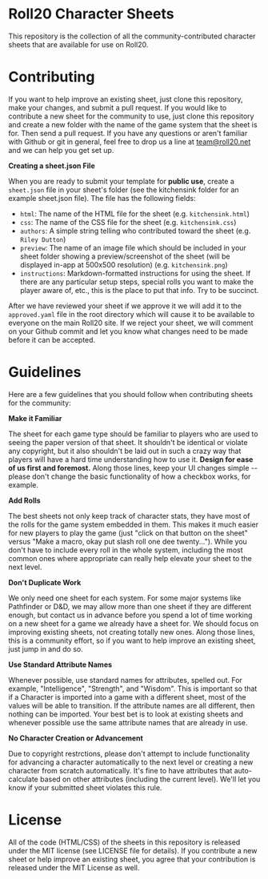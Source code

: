 Roll20 Character Sheets
=======================

This repository is the collection of all the community-contributed character sheets that are available for use on Roll20. 

Contributing
============

If you want to help improve an existing sheet, just clone this repository, make your changes, and submit a pull request. If you would like to contribute a new sheet for the community to use, just clone this repository and create a new folder with the name of the game system that the sheet is for. Then send a pull request. If you have any questions or aren't familiar with Github or git in general, feel free to drop us a line at team@roll20.net and we can help you get set up.

**Creating a sheet.json File**

When you are ready to submit your template for **public use**, create a `sheet.json` file in your sheet's folder (see the kitchensink folder for an example sheet.json file). The file has the following fields:

* `html`: The name of the HTML file for the sheet (e.g. `kitchensink.html`)
* `css`: The name of the CSS file for the sheet (e.g. `kitchensink.css`)
* `authors`: A simple string telling who contributed toward the sheet (e.g. `Riley Dutton`)
* `preview`: The name of an image file which should be included in your sheet folder showing a preview/screenshot of the sheet (will be displayed in-app at 500x500 resolution) (e.g. `kitchensink.png`)
* `instructions`: Markdown-formatted instructions for using the sheet. If there are any particular setup steps, special rolls you want to make the player aware of, etc., this is the place to put that info. Try to be succinct.

After we have reviewed your sheet if we approve it we will add it to the `approved.yaml` file in the root directory which will cause it to be available to everyone on the main Roll20 site. If we reject your sheet, we will comment on your Github commit and let you know what changes need to be made before it can be accepted. 

Guidelines
==========

Here are a few guidelines that you should follow when contributing sheets for the community:

**Make it Familiar**

The sheet for each game type should be familiar to players who are used to seeing the paper version of that sheet. It shouldn't be identical or violate any copyright, but it also shouldn't be laid out in such a crazy way that players will have a hard time understanding how to use it. **Design for ease of us first and foremost.** Along those lines, keep your UI changes simple -- please don't change the basic functionality of how a checkbox works, for example.

**Add Rolls**

The best sheets not only keep track of character stats, they have most of the rolls for the game system embedded in them. This makes it much easier for new players to play the game (just "click on that button on the sheet" versus "Make a macro, okay put slash roll one dee twenty..."). While you don't have to include every roll in the whole system, including the most common ones where appropriate can really help elevate your sheet to the next level.

**Don't Duplicate Work**

We only need one sheet for each system. For some major systems like Pathfinder or D&D, we may allow more than one sheet if they are different enough, but contact us in advance before you spend a lot of time working on a new sheet for a game we already have a sheet for. We should focus on improving existing sheets, not creating totally new ones. Along those lines, this is a community effort, so if you want to help improve an existing sheet, just jump in and do so.

**Use Standard Attribute Names**

Whenever possible, use standard names for attributes, spelled out. For example, "Intelligence", "Strength", and "Wisdom". This is important so that if a Character is imported into a game with a different sheet, most of the values will be able to transition. If the attribute names are all different, then nothing can be imported. Your best bet is to look at existing sheets and whenever possible use the same attribute names that are already in use.


**No Character Creation or Advancement**

Due to copyright restrctions, please don't attempt to include functionality for advancing a character automatically to the next level or creating a new character from scratch automatically. It's fine to have attributes that auto-calculate based on other attributes (including the current level). We'll let you know if your submitted sheet violates this rule.

License
=======

All of the code (HTML/CSS) of the sheets in this repository is released under the MIT license (see LICENSE file for details). If you contribute a new sheet or help improve an existing sheet, you agree that your contribution is released under the MIT License as well.
